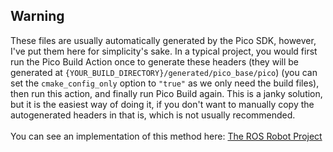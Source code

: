 ## Warning

These files are usually automatically generated by the Pico SDK, however, I've put them here for simplicity's sake.
In a typical project, you would first run the Pico Build Action once to generate these headers (they will be generated at 
`{YOUR_BUILD_DIRECTORY}/generated/pico_base/pico`) (you can set the `cmake_config_only` option to `"true"` as we only need the 
build files), then run this action, and finally run Pico Build again. This is a janky solution, but it is the easiest way of doing it, 
if you don't want to manually copy the autogenerated headers in that is, which is not usually recommended.<br>
<br>
You can see an implementation of this method here: [The ROS Robot Project](https://github.com/samyarsadat/ROS-Robot)